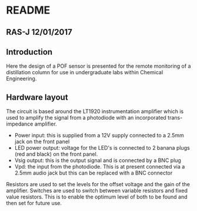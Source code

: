 # README
## RAS-J 12/01/2017

## Introduction
Here the design of a POF sensor is presented for the remote monitoring of a distillation column for use in undergraduate labs within Chemical Engineering.

## Hardware layout
The circuit is based around the LT1920 instrumentation amplifier which is used to amplify the signal from a photodiode with an incorporated trans-impedance amplifier.  

- Power input: this is supplied from a 12V supply connected to a 2.5mm jack on the front panel 
- LED power output: voltage for the LED's is connected to 2 banana plugs (red and black) on the front panel.
- Vsig output: this is the output signal and is connected by a BNC plug
- Vpd: the input from the photodiode.  This is at present connected via a 2.5mm audio jack but this can be replaced with a BNC connector

Resistors are used to set the levels for the offset voltage and the gain of the amplifier.  Switches are used to switch between variable resistors and fixed value resistors.  This is to enable the optimum level of both to be found and then set for future use.